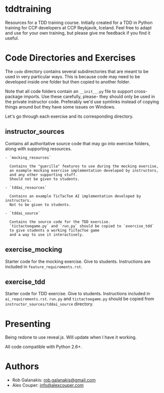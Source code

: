 tddtraining
===

Resources for a TDD training course. 
Initially created for a TDD in Python training for CCP developers
at CCP Reykjavik, Iceland.
Feel free to adapt and use for your own training,
but please give me feedback if you find it useful.

Code Directories and Exercises
===

The `code` directory contains several subdirectories that are meant
to be used in very particular ways.
This is because code may need to be developed inside one folder
but then copied to another folder.

Note that all code folders contain an `__init__.py`
file to support cross-package imports.
Use these carefully, please- they should only be used in the private
instructor code.
Preferably we'd use symlinks instead of copying things around
but they have some issues on Windows.

Let's go through each exercise and its corresponding directory.

instructor_sources
---

Contains all authoritative source code that may go into exercise folders,
along with supporting resources.

    - `mocking_resources`

      Contains the "guerilla" features to use during the mocking exercise,
      an example mocking exercise implementation developed by instructors,
      and any other supporting stuff.
      Should not be given to students.

    - `tddai_resources`

      Contains an example TicTacToe AI implementation developed by instructors.
      Not to be given to students.

    - `tddai_source`

      Contains the source code for the TDD exercise.
      `tictactoegame.py` and `run.py` should be copied to `exercise_tdd`
      to give students a working TicTacToe game
      and a way to use it interactively.

exercise_mocking
---

Starter code for the mocking exercise.
Give to students.
Instructions are included in `feature_requirements.rst`.

exercise_tdd
---

Starter code for TDD exercise.
Give to students.
Instructions included in `ai_requirements.rst`.
`run.py` and `tictactoegame.py` should be copied from
`instructor_sources/tddai_source` directory.


Presenting
===

Being redone to use reveal.js. Will update when I have it working.

All code compatible with Python 2.6+.

Authors
===

* Rob Galanakis: <rob.galanakis@gmail.com>
* Alex Couper: <info@alexcouper.com>
